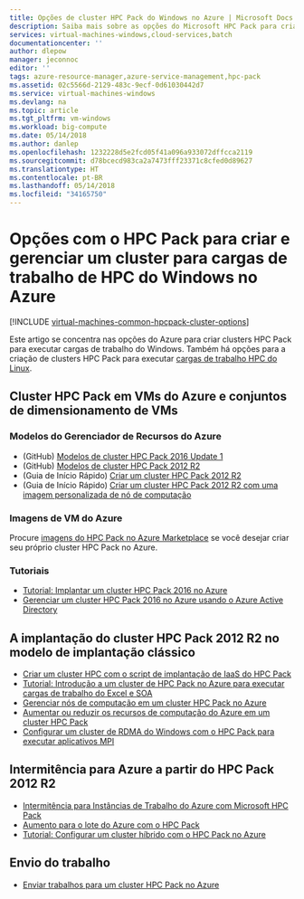 ```yaml
---
title: Opções de cluster HPC Pack do Windows no Azure | Microsoft Docs
description: Saiba mais sobre as opções do Microsoft HPC Pack para criar e gerenciar um cluster HPC (computação de alto desempenho) do Windows na nuvem do Azure
services: virtual-machines-windows,cloud-services,batch
documentationcenter: ''
author: dlepow
manager: jeconnoc
editor: ''
tags: azure-resource-manager,azure-service-management,hpc-pack
ms.assetid: 02c5566d-2129-483c-9ecf-0d61030442d7
ms.service: virtual-machines-windows
ms.devlang: na
ms.topic: article
ms.tgt_pltfrm: vm-windows
ms.workload: big-compute
ms.date: 05/14/2018
ms.author: danlep
ms.openlocfilehash: 1232228d5e2fcd05f41a096a933072dffcca2119
ms.sourcegitcommit: d78bcecd983ca2a7473fff23371c8cfed0d89627
ms.translationtype: HT
ms.contentlocale: pt-BR
ms.lasthandoff: 05/14/2018
ms.locfileid: "34165750"
---
```

# <a name="options-with-hpc-pack-to-create-and-manage-a-cluster-for-windows-hpc-workloads-in-azure"></a>Opções com o HPC Pack para criar e gerenciar um cluster para cargas de trabalho de HPC do Windows no Azure
[!INCLUDE [virtual-machines-common-hpcpack-cluster-options](../../../includes/virtual-machines-common-hpcpack-cluster-options.md)]

Este artigo se concentra nas opções do Azure para criar clusters HPC Pack para executar cargas de trabalho do Windows. Também há opções para a criação de clusters HPC Pack para executar [cargas de trabalho HPC do Linux](../linux/hpcpack-cluster-options.md?toc=%2fazure%2fvirtual-machines%2flinux%2ftoc.json).


## <a name="hpc-pack-cluster-in-azure-vms-and-vm-scale-sets"></a>Cluster HPC Pack em VMs do Azure e conjuntos de dimensionamento de VMs
### <a name="azure-resource-manager-templates"></a>Modelos do Gerenciador de Recursos do Azure
* (GitHub) [Modelos de cluster HPC Pack 2016 Update 1](https://github.com/MsHpcPack/HPCPack2016)
* (GitHub) [Modelos de cluster HPC Pack 2012 R2](https://github.com/MsHpcPack/HPCPack2012R2)
* (Guia de Início Rápido) [Criar um cluster HPC Pack 2012 R2](https://github.com/Azure/azure-quickstart-templates/tree/master/create-hpc-cluster)
* (Guia de Início Rápido) [Criar um cluster HPC Pack 2012 R2 com uma imagem personalizada de nó de computação](https://github.com/Azure/azure-quickstart-templates/tree/master/create-hpc-cluster-custom-image)

### <a name="azure-vm-images"></a>Imagens de VM do Azure
Procure [imagens do HPC Pack no Azure Marketplace](https://azuremarketplace.microsoft.com/en-us/marketplace/apps?page=1&search=%22HPC%20%20Pack%22) se você desejar criar seu próprio cluster HPC Pack no Azure.


### <a name="tutorials"></a>Tutoriais
* [Tutorial: Implantar um cluster HPC Pack 2016 no Azure](hpcpack-2016-cluster.md?toc=%2fazure%2fvirtual-machines%2fwindows%2ftoc.json)
* [Gerenciar um cluster HPC Pack 2016 no Azure usando o Azure Active Directory](hpcpack-cluster-active-directory.md?toc=%2fazure%2fvirtual-machines%2fwindows%2fclassic%2ftoc.json)


## <a name="hpc-pack-2012-r2-cluster-deployment-in-the-classic-deployment-model"></a>A implantação do cluster HPC Pack 2012 R2 no modelo de implantação clássico
* [Criar um cluster HPC com o script de implantação de IaaS do HPC Pack](classic/hpcpack-cluster-powershell-script.md?toc=%2fazure%2fvirtual-machines%2fwindows%2fclassic%2ftoc.json)
* [Tutorial: Introdução a um cluster de HPC Pack no Azure para executar cargas de trabalho do Excel e SOA](excel-cluster-hpcpack.md?toc=%2fazure%2fvirtual-machines%2fwindows%2ftoc.json)
* [Gerenciar nós de computação em um cluster HPC Pack no Azure](classic/hpcpack-cluster-node-manage.md?toc=%2fazure%2fvirtual-machines%2fwindows%2fclassic%2ftoc.json)
* [Aumentar ou reduzir os recursos de computação do Azure em um cluster HPC Pack](classic/hpcpack-cluster-node-autogrowshrink.md?toc=%2fazure%2fvirtual-machines%2fwindows%2fclassic%2ftoc.json)
* [Configurar um cluster de RDMA do Windows com o HPC Pack para executar aplicativos MPI](classic/hpcpack-rdma-cluster.md?toc=%2fazure%2fvirtual-machines%2fwindows%2fclassic%2ftoc.json)


## <a name="burst-to-azure-from-hpc-pack-2012-r2"></a>Intermitência para Azure a partir do HPC Pack 2012 R2
* [Intermitência para Instâncias de Trabalho do Azure com Microsoft HPC Pack](https://technet.microsoft.com/library/gg481749.aspx)
* [Aumento para o lote do Azure com o HPC Pack](https://technet.microsoft.com/library/mt612877.aspx)
* [Tutorial: Configurar um cluster híbrido com o HPC Pack no Azure](../../cloud-services/cloud-services-setup-hybrid-hpcpack-cluster.md)

## <a name="job-submission"></a>Envio do trabalho

* [Enviar trabalhos para um cluster HPC Pack no Azure](hpcpack-cluster-submit-jobs.md?toc=%2fazure%2fvirtual-machines%2fwindows%2ftoc.json)






